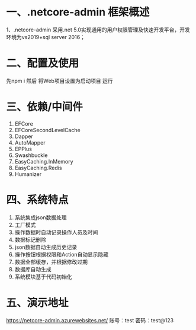 # 一、.netcore-admin 框架概述


1、.netcore-admin 采用.net 5.0实现通用的用户权限管理及快速开发平台，开发环境为vs2019+sql server 2016；


# 二、配置及使用

先npm i 然后 将Web项目设置为启动项目 运行 



# 三、依赖/中间件

1. EFCore
2. EFCoreSecondLevelCache
3. Dapper
4. AutoMapper
5. EPPlus
6. Swashbuckle
7. EasyCaching.InMemory
8. EasyCaching.Redis
9. Humanizer

# 四、系统特点

1. 系统集成json数据处理
2. 工厂模式
3. 操作数据时自动记录操作人员及时间
4. 数据标记删除
5. json数据自动生成历史记录
6. 操作按钮根据权限和Action自动显示隐藏
7. 数据全部缓存，并根据修改过期
8. 数据库自动生成
9. 系统模块基于代码初始化

# 五、演示地址
https://netcore-admin.azurewebsites.net/ 账号：test 密码：test@123
